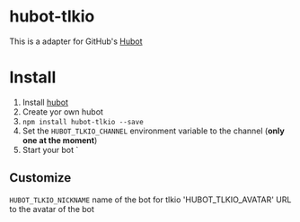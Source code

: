 hubot-tlkio
====

This is a adapter for GitHub's [Hubot](https://github.com/github/hubot)

# Install

  1. Install [hubot](https://github.com/github/hubot/blob/master/docs/README.md)
  2. Create yor own hubot
  3. `npm install hubot-tlkio --save`
  4. Set the `HUBOT_TLKIO_CHANNEL` environment variable to the channel (**only one at the moment**)
  5. Start your bot `

## Customize

  `HUBOT_TLKIO_NICKNAME` name of the bot for tlkio
  'HUBOT_TLKIO_AVATAR' URL to the avatar of the bot
